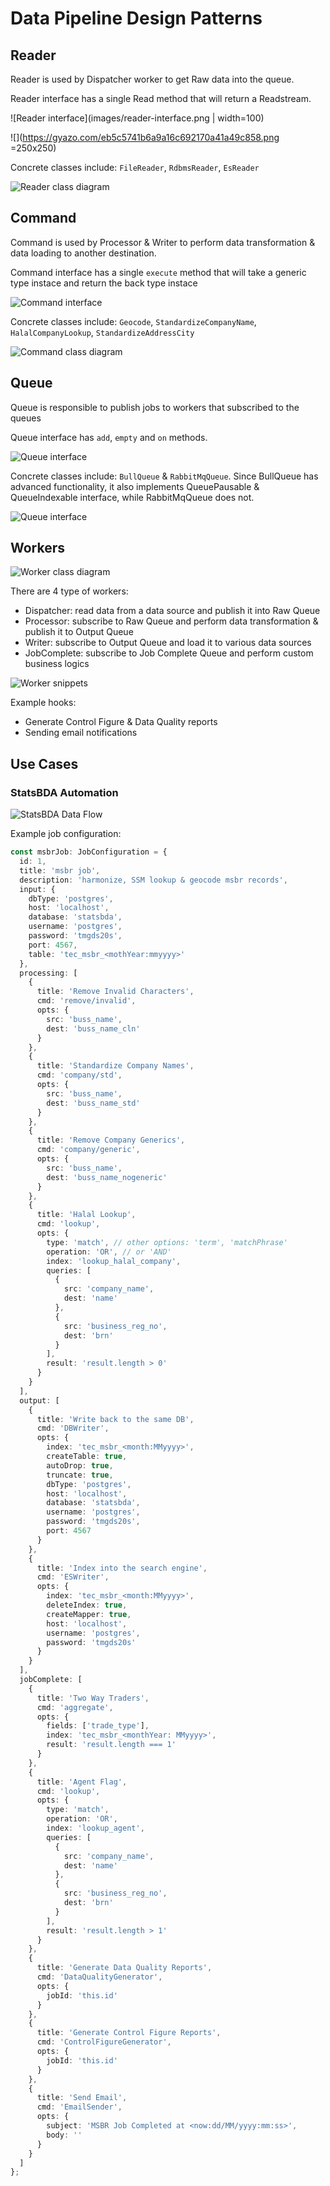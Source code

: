 # Data Pipeline Design Patterns

## Reader

Reader is used by Dispatcher worker to get Raw data into the queue.

Reader interface has a single Read method that will return a Readstream.

![Reader interface](images/reader-interface.png | width=100)

![](https://gyazo.com/eb5c5741b6a9a16c692170a41a49c858.png =250x250)

Concrete classes include: `FileReader`, `RdbmsReader`, `EsReader`

![Reader class diagram](images/reader-class-diagram.svg)

## Command

Command is used by Processor & Writer to perform data transformation & data loading to another destination.

Command interface has a single `execute` method that will take a generic type instace and return the back type instace

![Command interface](images/command-interface.png)

Concrete classes include: `Geocode`, `StandardizeCompanyName`, `HalalCompanyLookup`, `StandardizeAddressCity`

![Command class diagram](images/command-class-diagram.svg)

## Queue

Queue is responsible to publish jobs to workers that subscribed to the queues

Queue interface has `add`, `empty` and `on` methods.

![Queue interface](images/queue-interface.png)

Concrete classes include: `BullQueue` & `RabbitMqQueue`. Since BullQueue has advanced functionality, it also implements QueuePausable & QueueIndexable interface, while RabbitMqQueue does not.

![Queue interface](images/queue-class-diagram.svg)

## Workers

![Worker class diagram](images/worker-class-diagram.svg)

There are 4 type of workers:

- Dispatcher: read data from a data source and publish it into Raw Queue
- Processor: subscribe to Raw Queue and perform data transformation & publish it to Output Queue
- Writer: subscribe to Output Queue and load it to various data sources
- JobComplete: subscribe to Job Complete Queue and perform custom business logics

![Worker snippets](images/worker-snippet.png)


Example hooks:

- Generate Control Figure & Data Quality reports
- Sending email notifications

## Use Cases

### StatsBDA Automation

![StatsBDA Data Flow](images/StatsBDA_Automation_Data_Flow.png)

Example job configuration:

``` typescript
const msbrJob: JobConfiguration = {
  id: 1,
  title: 'msbr job',
  description: 'harmonize, SSM lookup & geocode msbr records',
  input: {
    dbType: 'postgres',
    host: 'localhost',
    database: 'statsbda',
    username: 'postgres',
    password: 'tmgds20s',
    port: 4567,
    table: 'tec_msbr_<mothYear:mmyyyy>'
  },
  processing: [
    {
      title: 'Remove Invalid Characters',
      cmd: 'remove/invalid',
      opts: {
        src: 'buss_name',
        dest: 'buss_name_cln'
      }
    },
    {
      title: 'Standardize Company Names',
      cmd: 'company/std',
      opts: {
        src: 'buss_name',
        dest: 'buss_name_std'
      }
    },
    {
      title: 'Remove Company Generics',
      cmd: 'company/generic',
      opts: {
        src: 'buss_name',
        dest: 'buss_name_nogeneric'
      }
    },
    {
      title: 'Halal Lookup',
      cmd: 'lookup',
      opts: {
        type: 'match', // other options: 'term', 'matchPhrase'
        operation: 'OR', // or 'AND'
        index: 'lookup_halal_company',
        queries: [
          {
            src: 'company_name',
            dest: 'name'
          },
          {
            src: 'business_reg_no',
            dest: 'brn'
          }
        ],
        result: 'result.length > 0'
      }
    }
  ],
  output: [
    {
      title: 'Write back to the same DB',
      cmd: 'DBWriter',
      opts: {
        index: 'tec_msbr_<month:MMyyyy>',
        createTable: true,
        autoDrop: true,
        truncate: true,
        dbType: 'postgres',
        host: 'localhost',
        database: 'statsbda',
        username: 'postgres',
        password: 'tmgds20s',
        port: 4567
      }
    },
    {
      title: 'Index into the search engine',
      cmd: 'ESWriter',
      opts: {
        index: 'tec_msbr_<month:MMyyyy>',
        deleteIndex: true,
        createMapper: true,
        host: 'localhost',
        username: 'postgres',
        password: 'tmgds20s'
      }
    }
  ],
  jobComplete: [
    {
      title: 'Two Way Traders',
      cmd: 'aggregate',
      opts: {
        fields: ['trade_type'],
        index: 'tec_msbr_<monthYear: MMyyyy>',
        result: 'result.length === 1'
      }
    },
    {
      title: 'Agent Flag',
      cmd: 'lookup',
      opts: {
        type: 'match',
        operation: 'OR',
        index: 'lookup_agent',
        queries: [
          {
            src: 'company_name',
            dest: 'name'
          },
          {
            src: 'business_reg_no',
            dest: 'brn'
          }
        ],
        result: 'result.length > 1'
      }
    },
    {
      title: 'Generate Data Quality Reports',
      cmd: 'DataQualityGenerator',
      opts: {
        jobId: 'this.id'
      }
    },
    {
      title: 'Generate Control Figure Reports',
      cmd: 'ControlFigureGenerator',
      opts: {
        jobId: 'this.id'
      }
    },
    {
      title: 'Send Email',
      cmd: 'EmailSender',
      opts: {
        subject: 'MSBR Job Completed at <now:dd/MM/yyyy:mm:ss>',
        body: ''
      }
    }
  ]
};
```
